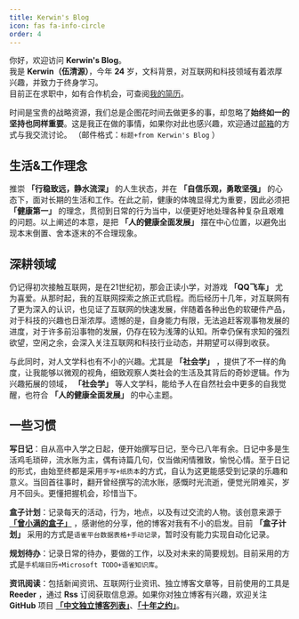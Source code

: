 ```yaml
---
title: Kerwin's Blog
icon: fas fa-info-circle
order: 4
---
```


你好，欢迎访问 **Kerwin's Blog**。  
我是 **Kerwin（伍清源）**，今年 **24** 岁，文科背景，对互联网和科技领域有着浓厚兴趣，并致力于终身学习。  
目前正在求职中，如有合作机会，可查阅[我的简历](/resume.pdf)。  

时间是宝贵的战略资源，我们总是企图花时间去做更多的事，却忽略了**始终如一的坚持也同样重要**。这是我正在做的事情，如果你对此也感兴趣，欢迎通过[邮箱](mailto:Kerwin0766@gmail.com)的方式与我交流讨论。 （邮件格式：`标题+from Kerwin's Blog` ）

## 生活&工作理念
推崇 **「行稳致远，静水流深」** 的人生状态，并在 **「自信乐观，勇敢坚强」** 的心态下，面对长期的生活和工作。在此之前，健康的体魄显得尤为重要，因此必须把 **「健康第一」** 的理念，贯彻到日常的行为当中，以便更好地处理各种复杂且艰难的问题。以上阐述的本意，是把 **「人的健康全面发展」** 摆在中心位置，以避免出现本末倒置、舍本逐末的不合理现象。

## 深耕领域
仍记得初次接触互联网，是在21世纪初，那会正读小学，对游戏 **「QQ飞车」** 尤为喜爱。从那时起，我的互联网探索之旅正式启程。而后经历十几年，对互联网有了更为深入的认识，也见证了互联网的快速发展，伴随着各种出色的软硬件产品，对于科技的兴趣也日渐浓厚。遗憾的是，自身能力有限，无法追赶客观事物发展的进度，对于许多前沿事物的发展，仍存在较为浅薄的认知。所幸仍保有求知的强烈欲望，空闲之余，会深入关注互联网和科技行业动态，并期望可以得到收获。  

与此同时，对人文学科也有不小的兴趣。尤其是 **「社会学」** ，提供了不一样的角度，让我能够以微观的视角，细致观察人类社会的生活及其背后的奇妙逻辑。作为兴趣拓展的领域， **「社会学」** 等人文学科，能给予人在自然社会中更多的自我觉醒，也符合 **「人的健康全面发展」** 的中心主题。

## 一些习惯
**写日记**：自从高中入学之日起，便开始撰写日记，至今已八年有余。日记中多是生活鸡毛琐碎，流水账为主，偶有诗篇几句，仅当做闲情雅致，愉悦心情。至于日记的形式，由始至终都是采用`手写+纸质本`的方式，自认为这更能感受到记录的乐趣和意义。当回首往事时，翻开曾经撰写的流水账，感慨时光流逝，便觉光阴难买，岁月不回头。更懂把握机会，珍惜当下。

**盒子计划**：记录每天的活动，行为，地点，以及有过交流的人物。该创意来源于 **[「曾小满的盒子」](https://share-man.com/)** ，感谢他的分享，他的博客对我有不小的启发。目前 **「盒子计划」** 采用的方式是`语雀平台数据表格+手动记录`，暂时没有能力实现自动化记录。

**规划待办**：记录日常的待办，要做的工作，以及对未来的简要规划。目前采用的方式是`手机端日历+Microsoft TODO+语雀知识库`。

**资讯阅读**：包括新闻资讯、互联网行业资讯、独立博客文章等，目前使用的工具是 **Reeder** ，通过 **Rss** 订阅获取信息源。如果你对独立博客有兴趣，欢迎关注 **GitHub** 项目 **[「中文独立博客列表」](https://github.com/timqian/chinese-independent-blogs)**、**[「十年之约」](https://www.foreverblog.cn/)**。
